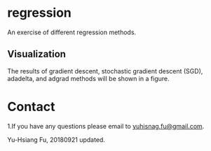 # regression
An exercise of different regression methods.<br />

## Visualization
The results of gradient descent, stochastic gradient descent (SGD), adadelta, and adgrad methods will be shown in a figure.<br />

# Contact
1.If you have any questions please email to yuhisnag.fu@gmail.com.<br />

Yu-Hsiang Fu, 20180921 updated.
